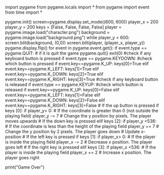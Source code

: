 import pygame
from pygame.locals import *
from pygame import event
from time import *

pygame.init()
screen=pygame.display.set_mode((600, 600))
player_x = 200
player_y = 200
keys = [False, False, False, False]
player = pygame.image.load("character.png")
background = pygame.image.load("background.png")
while player_y < 600:
    screen.blit(background, (0,0))
    screen.blit(player, (player_x, player_y))
    pygame.display.flip()
    for event in pygame.event.get():
        if event.type == pygame.QUIT:
            # if it is quit the game
            pygame.quit() 
            exit(0)
        #check if any keyboard button is pressed
        if event.type == pygame.KEYDOWN:
            #check which button is pressed
            if event.key==pygame.K_UP:
                keys[0]=True
            elif event.key==pygame.K_LEFT:
                keys[1]=True
            elif event.key==pygame.K_DOWN:
                keys[2]=True
            elif event.key==pygame.K_RIGHT:
                keys[3]=True
        #check if any keyboard button is released
        if event.type == pygame.KEYUP:
            #check which button is released
            if event.key==pygame.K_UP:
                keys[0]=False
            elif event.key==pygame.K_LEFT:
                keys[1]=False
            elif event.key==pygame.K_DOWN:
                keys[2]=False
            elif event.key==pygame.K_RIGHT:
                keys[3]=False
    # If the up button is pressed
    if keys [0]: 
         if player_y> 0:     # If the coordinate is greater than 0 (not outside the playing field)
             player_y -= 7 # Change the y position by  pixels. The player moves upwards
    # If the down key is pressed
    elif keys [2]: 
         if player_y <536: # If the coordinate is less than the height of the playing field
             player_y += 7     # Change the y position by 2 pixels. The player goes down
    # Update x-position
    # If the left key is pressed
    if keys [1]: 
         if player_x> 0:      # If the player is inside the playing field
             player_x -= 2  # Decrease x position. The player goes left
    # If the right key is pressed
    elif keys [3]: 
         if player_x <536: # If the player is inside the playing field
             player_x += 2    # Increase x position. The player goes right

       

print("Game Over")


